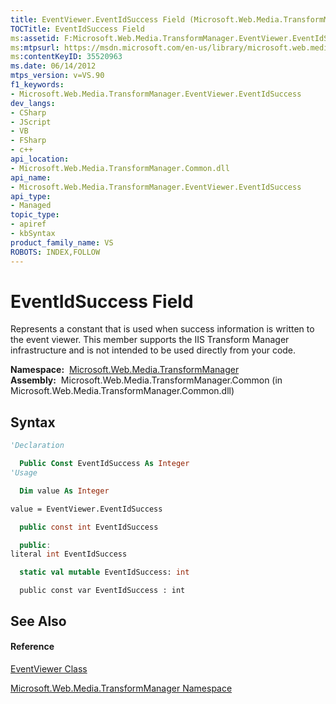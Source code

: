 ```yaml
---
title: EventViewer.EventIdSuccess Field (Microsoft.Web.Media.TransformManager)
TOCTitle: EventIdSuccess Field
ms:assetid: F:Microsoft.Web.Media.TransformManager.EventViewer.EventIdSuccess
ms:mtpsurl: https://msdn.microsoft.com/en-us/library/microsoft.web.media.transformmanager.eventviewer.eventidsuccess(v=VS.90)
ms:contentKeyID: 35520963
ms.date: 06/14/2012
mtps_version: v=VS.90
f1_keywords:
- Microsoft.Web.Media.TransformManager.EventViewer.EventIdSuccess
dev_langs:
- CSharp
- JScript
- VB
- FSharp
- c++
api_location:
- Microsoft.Web.Media.TransformManager.Common.dll
api_name:
- Microsoft.Web.Media.TransformManager.EventViewer.EventIdSuccess
api_type:
- Managed
topic_type:
- apiref
- kbSyntax
product_family_name: VS
ROBOTS: INDEX,FOLLOW
---
```


# EventIdSuccess Field

Represents a constant that is used when success information is written to the event viewer. This member supports the IIS Transform Manager infrastructure and is not intended to be used directly from your code.

**Namespace:**  [Microsoft.Web.Media.TransformManager](microsoft-web-media-transformmanager-namespace.md)  
**Assembly:**  Microsoft.Web.Media.TransformManager.Common (in Microsoft.Web.Media.TransformManager.Common.dll)

## Syntax

``` vb
'Declaration

  Public Const EventIdSuccess As Integer
'Usage

  Dim value As Integer

value = EventViewer.EventIdSuccess
```

``` csharp
  public const int EventIdSuccess
```

``` c++
  public:
literal int EventIdSuccess
```

``` fsharp
  static val mutable EventIdSuccess: int
```

``` jscript
  public const var EventIdSuccess : int
```

## See Also

#### Reference

[EventViewer Class](eventviewer-class-microsoft-web-media-transformmanager.md)

[Microsoft.Web.Media.TransformManager Namespace](microsoft-web-media-transformmanager-namespace.md)

